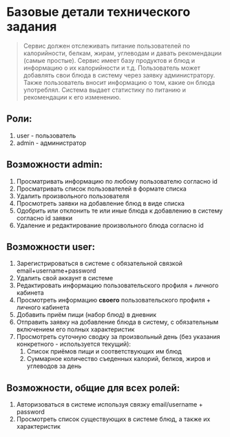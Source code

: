 # Базовые детали технического задания

> Сервис должен отслеживать питание пользователей по калорийности, белкам, жирам, углеводам и давать рекомендации (самые простые). Сервис имеет базу продуктов и блюд и информацию о их калорийности и т.д. Пользователь может добавлять свои блюда в систему через заявку администратору. Также пользователь вносит информацию о том, какие он блюда употреблял. Система выдает статистику по питанию и рекомендации к его изменению.

## Роли:

1. user - пользователь
2. admin - администратор

## Возможности admin:

1. Просматривать информацию по любому пользователю согласно id
2. Просматривать список пользователей в формате списка
3. Удалить произвольного пользователя
4. Просмотреть заявки на добавление блюд в виде списка
5. Одобрить или отклонить те или иные блюда к добавлению в систему согласно id заявки
6. Удаление и редактирование произвольного блюда согласно id

## Возможности user:

1. Зарегистрироваться в системе с обязательной связкой email+username+password
2. Удалить свой аккаунт в системе
3. Редактировать информацию пользовательского профиля + личного кабинета
4. Просмотреть информацию **своего** пользовательского профиля + личного кабинета
5. Добавить приём пищи (набор блюд) в дневник
6. Отправить заявку на добавление блюда в систему, с обязательным включением его полных характеристик
7. Просмотреть суточную сводку за произвольный день (без указания конкретного - используется текущий):
   1. Список приёмов пищи и соответствующих им блюд
   2. Суммарное количество съеденных калорий, белков, жиров и углеводов за день

## Возможности, общие для всех ролей:

1. Авторизоваться в системе используя связку email/username + password
2. Просмотреть список существующих в системе блюд, а также их характеристик